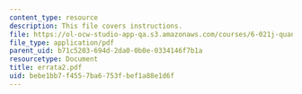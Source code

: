```yaml
---
content_type: resource
description: This file covers instructions.
file: https://ol-ocw-studio-app-qa.s3.amazonaws.com/courses/6-021j-quantitative-physiology-cells-and-tissues-fall-2004/bebe1bb7f4557ba6753fbef1a88e1d6f_errata2.pdf
file_type: application/pdf
parent_uid: b71c5203-694d-2da0-0b0e-0334146f7b1a
resourcetype: Document
title: errata2.pdf
uid: bebe1bb7-f455-7ba6-753f-bef1a88e1d6f
---
```


